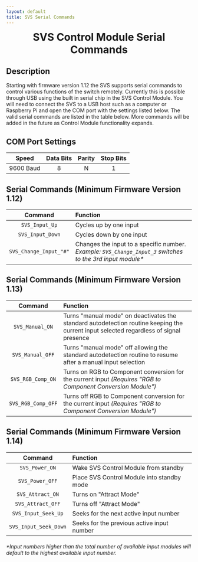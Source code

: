 ```yaml
---
layout: default
title: SVS Serial Commands
---
```


<h1 align="center" style="margin-top: 0px;">SVS Control Module Serial Commands</h1>

<p style="margin:20px;"></p>

## Description

Starting with firmware version 1.12 the SVS supports serial commands to control various functions of the switch remotely. Currently this is possible through USB using the built in serial chip in the SVS Control Module. You will need to connect the SVS to a USB host such as a computer or Raspberry Pi and open the COM port with the settings listed below. The valid serial commands are listed in the table below. More commands will be added in the future as Control Module functionality expands.

<p style="margin:20px;"></p>


## COM Port Settings

| **Speed** | **Data Bits** | **Parity** | **Stop Bits** |
|:---------:|:-------------:|:----------:|:-------------:|
| 9600 Baud |       8       |      N     |       1       |

<p style="margin:20px;"></p>

## Serial Commands (Minimum Firmware Version 1.12)

|      **Command**     |                                               **Function**                                               |
|:--------------------:|:---------------------------------------------------------------------------------------------------------|
|     `SVS_Input_Up`     | Cycles up by one input                                                                                   |
|    `SVS_Input_Down`    | Cycles down by one input                                                                                 |
| `SVS_Change_Input_"#"` | Changes the input to a specific number. _Example: `SVS_Change_Input_3` switches to the 3rd input module*_ |

## Serial Commands (Minimum Firmware Version 1.13)

|      **Command**     |                                               **Function**                                               |
|:--------------------:|:---------------------------------------------------------------------------------------------------------|
| `SVS_Manual_ON` | Turns "manual mode" on deactivates the standard autodetection routine keeping the current input selected regardless of signal presence |
| `SVS_Manual_OFF` | Turns "manual mode" off allowing the standard autodetection routine to resume after a manual input selection|
| `SVS_RGB_Comp_ON` | Turns on RGB to Component conversion for the current input _(Requires "RGB to Component Conversion Module")_ |
| `SVS_RGB_Comp_OFF` | Turns off RGB to Component conversion for the current input _(Requires "RGB to Component Conversion Module")_ |

## Serial Commands (Minimum Firmware Version 1.14)

|      **Command**     |                                               **Function**                                               |
|:--------------------:|:---------------------------------------------------------------------------------------------------------|
| `SVS_Power_ON` | Wake SVS Control Module from standby |
| `SVS_Power_OFF` | Place SVS Control Module into standby mode |
| `SVS_Attract_ON` | Turns on "Attract Mode" |
| `SVS_Attract_OFF` | Turns off "Attract Mode" |
| `SVS_Input_Seek_Up` | Seeks for the next active input number |
| `SVS_Input_Seek_Down` | Seeks for the previous active input number |

<p style="margin:20px;"></p>

_*Input numbers higher than the total number of available input modules will default to the highest available input number._


<br/>
